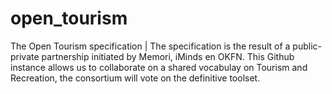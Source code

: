 open_tourism
============

The Open Tourism specification | The specification is the result of a public-private partnership initiated by Memori, iMinds en OKFN. This Github instance allows us to collaborate on a shared vocabulay on Tourism and Recreation, the consortium will vote on the definitive toolset. 
